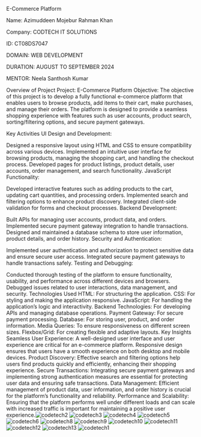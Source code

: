 E-Commerce Platform 

Name: Azimuddeen Mojebur Rahman Khan

Company: CODTECH IT SOLUTIONS

ID: CT08DS7047

DOMAIN: WEB DEVELOPMENT

DURATION: AUGUST TO SEPTEMBER 2024

MENTOR: Neela Santhosh Kumar

Overview of Project
Project: E-Commerce Platform
Objective:
The objective of this project is to develop a fully functional e-commerce platform that enables users to browse products, add items to their cart, make purchases, and manage their orders. The platform is designed to provide a seamless shopping experience with features such as user accounts, product search, sorting/filtering options, and secure payment gateways.

Key Activities
UI Design and Development:

Designed a responsive layout using HTML and CSS to ensure compatibility across various devices.
Implemented an intuitive user interface for browsing products, managing the shopping cart, and handling the checkout process.
Developed pages for product listings, product details, user accounts, order management, and search functionality.
JavaScript Functionality:

Developed interactive features such as adding products to the cart, updating cart quantities, and processing orders.
Implemented search and filtering options to enhance product discovery.
Integrated client-side validation for forms and checkout processes.
Backend Development:

Built APIs for managing user accounts, product data, and orders.
Implemented secure payment gateway integration to handle transactions.
Designed and maintained a database schema to store user information, product details, and order history.
Security and Authentication:

Implemented user authentication and authorization to protect sensitive data and ensure secure user access.
Integrated secure payment gateways to handle transactions safely.
Testing and Debugging:

Conducted thorough testing of the platform to ensure functionality, usability, and performance across different devices and browsers.
Debugged issues related to user interactions, data management, and security.
Technologies Used
HTML: For structuring the application.
CSS: For styling and making the application responsive.
JavaScript: For handling the application’s logic and interactivity.
Backend Technologies: For developing APIs and managing database operations.
Payment Gateway: For secure payment processing.
Database: For storing user, product, and order information.
Media Queries: To ensure responsiveness on different screen sizes.
Flexbox/Grid: For creating flexible and adaptive layouts.
Key Insights
Seamless User Experience: A well-designed user interface and user experience are critical for an e-commerce platform. Responsive design ensures that users have a smooth experience on both desktop and mobile devices.
Product Discovery: Effective search and filtering options help users find products quickly and efficiently, enhancing their shopping experience.
Secure Transactions: Integrating secure payment gateways and implementing strong authentication measures are essential for protecting user data and ensuring safe transactions.
Data Management: Efficient management of product data, user information, and order history is crucial for the platform’s functionality and reliability.
Performance and Scalability: Ensuring that the platform performs well under different loads and can scale with increased traffic is important for maintaining a positive user experience.![codetech2](https://github.com/user-attachments/assets/058b9eac-985f-46b8-9b62-893c9c01b8f7)
![codetech3](https://github.com/user-attachments/assets/5f6a0a9c-a052-4ec1-9042-b65caa3b3b9b)
![codetech4](https://github.com/user-attachments/assets/29574f92-841f-4265-8910-08f6d046f118)
![codetech5](https://github.com/user-attachments/assets/6927615b-7186-4f41-9241-19840e6ac46c)
![codetech6](https://github.com/user-attachments/assets/659c9d05-b71f-4048-9d9e-499acc8a3642)
![codetech8](https://github.com/user-attachments/assets/84557773-1b70-4912-8123-55e96e97fb0a)
![codetech9](https://github.com/user-attachments/assets/ce91861b-ea96-438b-a635-9fe9f0da6906)
![codetech10](https://github.com/user-attachments/assets/fc3e6828-3d0b-43f9-a115-383b00191751)
![codetech11](https://github.com/user-attachments/assets/e8d56e4f-8478-4948-8c0e-c6bb777647ac)
![codetech12](https://github.com/user-attachments/assets/3c89a2bb-2fb3-4e5c-8cfe-90d30d23cda2)
![codetech13](https://github.com/user-attachments/assets/40a84004-b94a-4203-b6b0-06e539f9e697)
![codetech1](https://github.com/user-attachments/assets/f9a1bc60-6562-44fd-b4e7-c53d6e9a7b88)

